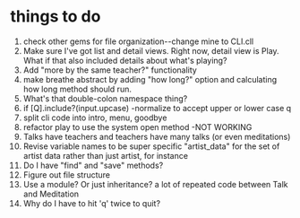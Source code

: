 # things to do
1. check other gems for file organization--change mine to CLI.cll
4. Make sure I've got list and detail views. Right now, detail view is Play. What if that also included details about what's playing?
5. Add "more by the same teacher?" functionality
7. make breathe abstract by adding "how long?" option and calculating how long method should run.
8. What's that double-colon namespace thing?
9. if [Q].include?(input.upcase) -normalize to accept upper or lower case q
11. split cli code into intro, menu, goodbye
13. refactor play to use the system open method -NOT WORKING
14. Talks have teachers and teachers have many talks (or even meditations)
15. Revise variable names to be super specific "artist_data" for the set of artist data rather than just artist, for instance
16. Do I have "find" and "save" methods?
17. Figure out file structure
18. Use a module? Or just inheritance? a lot of repeated code between Talk and Meditation
19. Why do I have to hit 'q' twice to quit?
